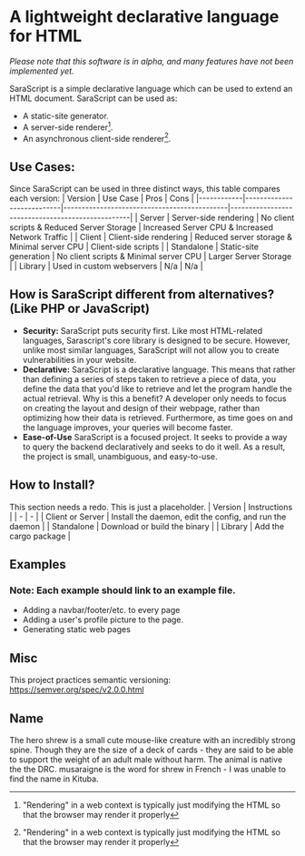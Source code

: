 # A lightweight declarative language for HTML
*Please note that this software is in alpha, and many features have not been implemented yet.*

SaraScript is a simple declarative language which can be used to extend an HTML document. SaraScript can be used as:
- A static-site generator.
- A server-side renderer[^1].
- An asynchronous client-side renderer[^1].
[^1]: "Rendering" in a web context is typically just modifying the HTML so that the browser may render it properly
## Use Cases:
Since SaraScript can be used in three distinct ways, this table compares each version:
| Version    | Use Case                  | Pros                                        | Cons                                             |
|------------|---------------------------|---------------------------------------------|--------------------------------------------------|
| Server     | Server-side rendering     | No client scripts & Reduced Server Storage  | Increased Server CPU & Increased Network Traffic |
| Client     | Client-side rendering     | Reduced server storage & Minimal server CPU | Client-side scripts                              |
| Standalone | Static-site generation    | No client scripts & Minimal server CPU      | Larger Server Storage                            |
| Library    | Used in custom webservers | N/a                                         | N/a                                              |

## How is SaraScript different from alternatives? (Like PHP or JavaScript)

- **Security:** SaraScript puts security first. Like most HTML-related languages, Sarascript's core library is designed to be secure. However, unlike most similar languages, SaraScript will not allow you to create vulnerabilities in your website.
- **Declarative:** SaraScript is a declarative language. This means that rather than defining a series of steps taken to retrieve a piece of data, you define the data that you'd like to retrieve and let the program handle the actual retrieval. Why is this a benefit? A developer only needs to focus on creating the layout and design of their webpage, rather than optimizing how their data is retrieved. Furthermore, as time goes on and the language improves, your queries will become faster.
- **Ease-of-Use** SaraScript is a focused project. It seeks to provide a way to query the backend declaratively and seeks to do it well. As a result, the project is small, unambiguous, and easy-to-use.

## How to Install?
This section needs a redo. This is just a placeholder.
| Version | Instructions |
| - | - |
| Client or Server | Install the daemon, edit the config, and run the daemon |
| Standalone | Download or build the binary |
| Library | Add the cargo package | 

## Examples
### Note: Each example should link to an example file.
- Adding a navbar/footer/etc. to every page
- Adding a user's profile picture to the page.
- Generating static web pages

## Misc
This project practices semantic versioning: https://semver.org/spec/v2.0.0.html

## Name
The hero shrew is a small cute mouse-like creature with an incredibly strong spine. Though they are the size of a deck of cards - they are said to be able to support the weight of an adult male without harm. The animal is native the the DRC. musaraigne is the word for shrew in French - I was unable to find the name in Kituba. 

<!-- ## Give Me More Depth on a Use Case
Imagine that you had a static website that had a few dozen pages of information. In order to make navigation easier, you may want to include a navbar on all of your pages. You likely would like to only have to edit the navbar in one location, and have all your webpages be updated accordingly. You have a few serious options:
1. Using PHP, add an include directive to your html files and either dynamically or statically include a navbar
2. Add a script to your page which modifies the DOM client-side and inserts a navbar 
3. Use a web framework that allows you to insert arbitrary html/css/js server-side.

This library allows you to do the first option, statically, without the reliance on PHP.

## Why not just use PHP?
You could. PHP can generate static files. [Here's a script on Stack Overflow that does exactly that](https://stackoverflow.com/questions/32028857/want-to-render-or-generate-all-php-files-in-a-directory-to-static-html). You would even get more features with PHP. But if you can't use PHP for whatever reason, want to process html server-side, and don't want to lock yourself into a JavaScript framework, then this crate checks all those boxes.


## Features
- Include any number of arbitrary files in your html
- Pre-process either individual files or whole folders at once
- Customize settings so that file extensions determine:
    - Which files should be processed
    - What extension to give a processed file
    - Which files should be ignored
    - Which files should be copied over as it
- Set root dir for includes (include paths can be based on your webserver's root)
- All pre-processor keywords and directives are inside of comments, meaning your raw HTML code is still valid if you're into that (I am).
- Fast enough: Can crank through over 1GB of HTML files per second on my computer. Haven't done solid benchmarking yet. -->
